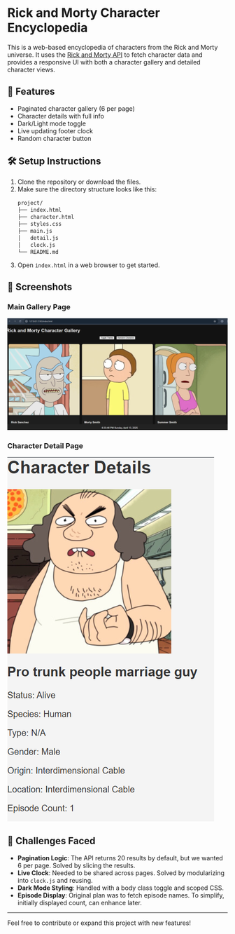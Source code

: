 # Rick and Morty Character Encyclopedia

This is a web-based encyclopedia of characters from the Rick and Morty universe. It uses the [Rick and Morty API](https://rickandmortyapi.com/) to fetch character data and provides a responsive UI with both a character gallery and detailed character views.

## 🚀 Features
- Paginated character gallery (6 per page)
- Character details with full info
- Dark/Light mode toggle
- Live updating footer clock
- Random character button

## 🛠 Setup Instructions
1. Clone the repository or download the files.
2. Make sure the directory structure looks like this:
   ```
   project/
   ├── index.html
   ├── character.html
   ├── styles.css
   ├── main.js
   │   detail.js
   │   clock.js
   └── README.md
   ```
3. Open `index.html` in a web browser to get started.

## 📸 Screenshots
### Main Gallery Page
![Gallery Screenshot](./Screenshot%202025-04-13%20183356.png)

### Character Detail Page
![Detail Screenshot](./Screenshot%202025-04-13%20183434.png)

## 🧠 Challenges Faced
- **Pagination Logic**: The API returns 20 results by default, but we wanted 6 per page. Solved by slicing the results.
- **Live Clock**: Needed to be shared across pages. Solved by modularizing into `clock.js` and reusing.
- **Dark Mode Styling**: Handled with a body class toggle and scoped CSS.
- **Episode Display**: Original plan was to fetch episode names. To simplify, initially displayed count, can enhance later.

---
Feel free to contribute or expand this project with new features!
